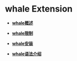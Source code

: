 # whale Extension

-   **[whale概述](whale概述.md)**  

-   **[whale限制](whale限制.md)**  

-   **[whale安装](whale安装.md)**  

-   **[whale语法介绍](whale语法介绍.md)**  
